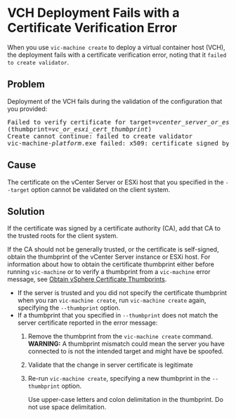 # VCH Deployment Fails with a Certificate Verification Error #

When you use `vic-machine create` to deploy a virtual container host (VCH), the deployment fails with a certificate verification error, noting that it `failed to create validator`.

## Problem ##
Deployment of the VCH fails during the validation of the configuration that you provided: 

<pre>
Failed to verify certificate for target=<i>vcenter_server_or_esxi_host</i>
(thumbprint=<i>vc_or_esxi_cert_thumbprint</i>)
Create cannot continue: failed to create validator
vic-machine-<i>platform</i>.exe failed: x509: certificate signed by unknown authority
</pre>

## Cause ##
The certificate on the vCenter Server or ESXi host that you specified in the `--target` option cannot be validated on the client system.
 
## Solution ##

If the certificate was signed by a certificate authority (CA), add that CA to the trusted roots for the client system.

If the CA should not be generally trusted, or the certificate is self-signed, obtain the thumbprint of the vCenter Server instance or ESXi host. For information about how to obtain the certificate thumbprint either before running `vic-machine` or to verify a thumbprint from a `vic-machine` error message, see [Obtain vSphere Certificate Thumbprints](obtain_thumbprint.md).
*  If the server is trusted and you did not specify the certificate thumbprint when you ran `vic-machine create`, run `vic-machine create` again, specifying the `--thumbprint` option. 
*  If a thumbprint that you specified in `--thumbprint` does not match the server certificate reported in the error message: 
    1.  Remove the thumbprint from the `vic-machine create` command. 
    **WARNING:** A thumbprint mismatch could mean the server you have connected to is not the intended target and might have be spoofed.
    2. Validate that the change in server certificate is legitimate
    3. Re-run `vic-machine create`, specifying a new thumbprint in the `--thumbprint` option.

       Use upper-case letters and colon delimitation in the thumbprint. Do not use space delimitation.
